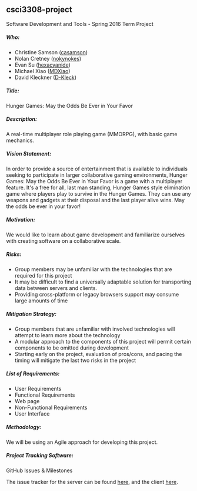 ## csci3308-project
Software Development and Tools - Spring 2016 Term Project

##### Who:

- Christine Samson ([casamson](https://github.com/casamson))
- Nolan Cretney ([nokynokes](https://github.com/nokynokes))
- Evan Su ([hexacyanide](https://github.com/hexacyanide))
- Michael Xiao ([MDXiao](https://github.com/MDXiao))
- David Kleckner ([D-Kleck](https://github.com/D-Kleck))

##### Title:
Hunger Games: May the Odds Be Ever in Your Favor

##### Description:
A real-time multiplayer role playing game (MMORPG), with basic game mechanics.

##### Vision Statement:
In order to provide a source of entertainment that is available to individuals
seeking to participate in larger collaborative gaming environments, Hunger
Games: May the Odds Be Ever in Your Favor is a game with a multiplayer feature.
It's a free for all, last man standing, Hunger Games style elimination game
where players play to survive in the Hunger Games. They can use any weapons and
gadgets at their disposal and the last player alive wins. May the odds be ever
in your favor!

##### Motivation:
We would like to learn about game development and familiarize ourselves with
creating software on a collaborative scale.

##### Risks:
- Group members may be unfamiliar with the technologies that are required for
  this project
- It may be difficult to find a universally adaptable solution for transporting
  data between servers and clients.
- Providing cross-platform or legacy browsers support may consume large amounts
  of time

##### Mitigation Strategy:
- Group members that are unfamiliar with involved technologies will attempt to
  learn more about the technology
- A modular approach to the components of this project will permit certain
  components to be omitted during development
- Starting early on the project, evaluation of pros/cons, and pacing the timing
  will mitigate the last two risks in the project

##### List of Requirements:
- User Requirements
- Functional Requirements
 - Web page
- Non-Functional Requirements
 - User Interface

##### Methodology:
We will be using an Agile approach for developing this project.

##### Project Tracking Software:
GitHub Issues & Milestones

The issue tracker for the server can be found
[here](https://github.com/sdevgroup/instance-server/issues), and the client
[here](https://github.com/sdevgroup/game-client/issues).
